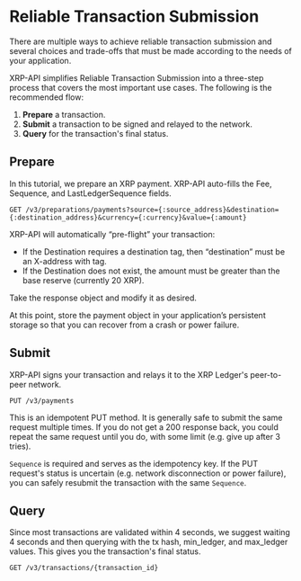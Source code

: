 # Reliable Transaction Submission

There are multiple ways to achieve reliable transaction submission and several choices and trade-offs that must be made according to the needs of your application.

XRP-API simplifies Reliable Transaction Submission into a three-step process that covers the most important use cases. The following is the recommended flow:

1. **Prepare** a transaction.
1. **Submit** a transaction to be signed and relayed to the network.
1. **Query** for the transaction's final status.

## Prepare

In this tutorial, we prepare an XRP payment. XRP-API auto-fills the Fee, Sequence, and LastLedgerSequence fields.

    GET /v3/preparations/payments?source={:source_address}&destination={:destination_address}&currency={:currency}&value={:amount}

XRP-API will automatically “pre-flight” your transaction:

- If the Destination requires a destination tag, then “destination” must be an X-address with tag.
- If the Destination does not exist, the amount must be greater than the base reserve (currently 20 XRP).

Take the response object and modify it as desired.

At this point, store the payment object in your application’s persistent storage so that you can recover from a crash or power failure.

## Submit

XRP-API signs your transaction and relays it to the XRP Ledger's peer-to-peer network.

    PUT /v3/payments

This is an idempotent PUT method. It is generally safe to submit the same request multiple times. If you do not get a 200 response back, you could repeat the same request until you do, with some limit (e.g. give up after 3 tries).

`Sequence` is required and serves as the idempotency key. If the PUT request's status is uncertain (e.g. network disconnection or power failure), you can safely resubmit the transaction with the same `Sequence`.

## Query

Since most transactions are validated within 4 seconds, we suggest waiting 4 seconds and then querying with the tx hash, min_ledger, and max_ledger values. This gives you the transaction's final status.

    GET /v3/transactions/{transaction_id}
